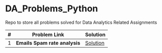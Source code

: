 # DA_Problems_Python
Repo to store all problems solved for Data Analytics Related Assignments

| #    | Problem Link                                                                             | Solution                                                                                          |
| ---- | --------------------------------------- | ----------------------------------------------------------------------------------------------- | 
| 1    | <b>Emails Spam rate analysis</b> <br>                | [Solution](https://github.com/kj-grogu/DA_Problems_Python/DataAnalytics_EmailSpamRates)                |